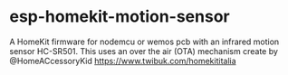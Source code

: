 # esp-homekit-motion-sensor

A HomeKit firmware for nodemcu or wemos pcb with an infrared motion sensor HC-SR501. This uses an over the air (OTA) mechanism create by @HomeACcessoryKid https://www.twibuk.com/homekititalia
